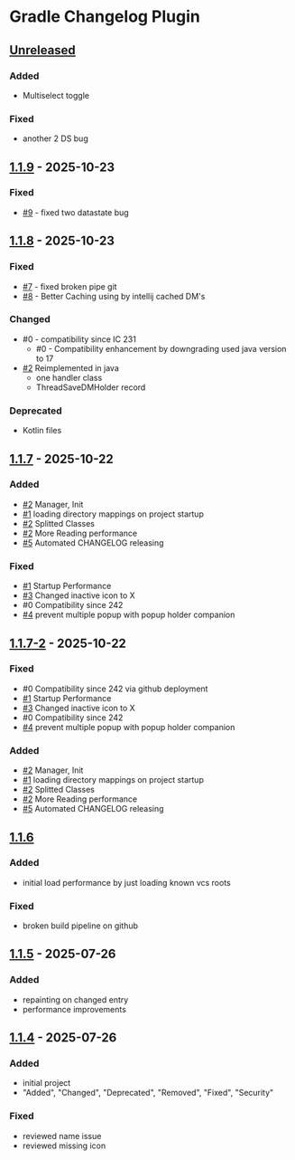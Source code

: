 # Gradle Changelog Plugin

[//]: # ("Added", "Changed", "Deprecated", "Removed", "Fixed", "Security")

## [Unreleased]

### Added

- Multiselect toggle

### Fixed

- another 2 DS bug

## [1.1.9] - 2025-10-23

### Fixed

- [#9] - fixed two datastate bug

## [1.1.8] - 2025-10-23

### Fixed

- [#7] - fixed broken pipe git
- [#8] - Better Caching using by intellij cached DM's

### Changed

- #0 - compatibility since IC 231
  - #0 - Compatibility enhancement by downgrading used java version to 17
- [#2] Reimplemented in java
  - one handler class
  - ThreadSaveDMHolder record

### Deprecated

- Kotlin files

## [1.1.7] - 2025-10-22

### Added

- [#2] Manager, Init
- [#1] loading directory mappings on project startup
- [#2] Splitted Classes
- [#2] More Reading performance
- [#5] Automated CHANGELOG releasing

### Fixed

- [#1] Startup Performance
- [#3] Changed inactive icon to X
- #0 Compatibility since 242
- [#4] prevent multiple popup with popup holder companion

## [1.1.7-2] - 2025-10-22

### Fixed

- #0 Compatibility since 242 via github deployment
- [#1] Startup Performance
- [#3] Changed inactive icon to X
- #0 Compatibility since 242
- [#4] prevent multiple popup with popup holder companion

### Added

- [#2] Manager, Init
- [#1] loading directory mappings on project startup
- [#2] Splitted Classes
- [#2] More Reading performance
- [#5] Automated CHANGELOG releasing

## [1.1.6]

### Added

- initial load performance by just loading known vcs roots

### Fixed

- broken build pipeline on github

## [1.1.5] - 2025-07-26

### Added

- repainting on changed entry
- performance improvements

## [1.1.4] - 2025-07-26

### Added

- initial project
- "Added", "Changed", "Deprecated", "Removed", "Fixed", "Security"

### Fixed

- reviewed name issue
- reviewed missing icon

[Unreleased]: https://github.com/Finncu/fdm-plugin/compare/1.1.9...HEAD
[1.1.9]: https://github.com/Finncu/fdm-plugin/compare/1.1.8...1.1.9
[1.1.8]: https://github.com/Finncu/fdm-plugin/compare/1.1.7...1.1.8
[1.1.7]: https://github.com/Finncu/fdm-plugin/compare/1.1.7-2...1.1.7
[1.1.7-2]: https://github.com/Finncu/fdm-plugin/compare/1.1.6...1.1.7-2
[1.1.6]: https://github.com/Finncu/fdm-plugin/compare/1.1.5...1.1.6
[1.1.5]: https://github.com/Finncu/fdm-plugin/compare/1.1.4...1.1.5
[1.1.4]: https://github.com/Finncu/fdm-plugin/commits/1.1.4
[//]: #
[#9]: https://github.com/Finncu/fdm-plugin/issues/9
[#8]: https://github.com/Finncu/fdm-plugin/issues/8
[#7]: https://github.com/Finncu/fdm-plugin/issues/7
[#6]: https://github.com/Finncu/fdm-plugin/issues/6
[#5]: https://github.com/Finncu/fdm-plugin/issues/5
[#4]: https://github.com/Finncu/fdm-plugin/issues/4
[#3]: https://github.com/Finncu/fdm-plugin/issues/3
[#2]: https://github.com/Finncu/fdm-plugin/issues/2
[#1]: https://github.com/Finncu/fdm-plugin/issues/1
